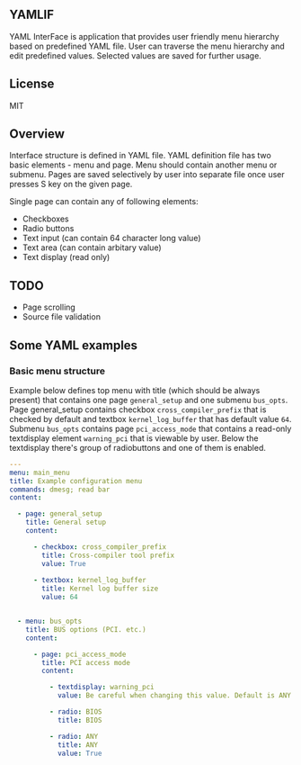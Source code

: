 ## YAMLIF

YAML InterFace is application that provides user friendly menu hierarchy based on predefined YAML file. User can
traverse the menu hierarchy and edit predefined values. Selected values are saved for further usage.

## License

MIT

## Overview

Interface structure is defined in YAML file. YAML definition file has two basic elements - menu and page. Menu
should contain another menu or submenu. Pages are saved selectively by user into separate file once user presses
S key on the given page. 

Single page can contain any of following elements:

- Checkboxes
- Radio buttons
- Text input (can contain 64 character long value)
- Text area (can contain arbitary value)
- Text display (read only)

## TODO

- Page scrolling
- Source file validation

## Some YAML examples

### Basic menu structure

Example below defines top menu with title (which should be always present) that contains one page `general_setup` and
one submenu `bus_opts`. Page general_setup  contains checkbox `cross_compiler_prefix` that is checked by default and
textbox `kernel_log_buffer` that has default value `64`. Submenu `bus_opts` contains page `pci_access_mode` that
contains a read-only textdisplay element `warning_pci` that is viewable by user. Below the textdisplay there's group
of radiobuttons and one of them is enabled.

``` YAML
---
menu: main_menu
title: Example configuration menu
commands: dmesg; read bar
content:

  - page: general_setup
    title: General setup
    content:

      - checkbox: cross_compiler_prefix
        title: Cross-compiler tool prefix
        value: True
        
      - textbox: kernel_log_buffer
        title: Kernel log buffer size
        value: 64


  - menu: bus_opts
    title: BUS options (PCI. etc.)
    content:

      - page: pci_access_mode
        title: PCI access mode
        content:

          - textdisplay: warning_pci
            value: Be careful when changing this value. Default is ANY.

          - radio: BIOS
            title: BIOS

          - radio: ANY
            title: ANY
            value: True
```
